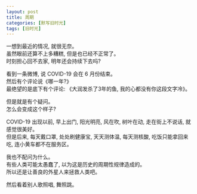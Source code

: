 ```yaml
---
layout: post
title: 周期
categories: [默写旧时光]
tags: [旧时光]
---
```


一想到最近的情况, 就很无奈。  
虽然眼前还算不上多糟糕, 但是也已经不正常了。  
时刻担心回不去家, 明年还会持续下去吗?  

看到一条微博, 说 COVID-19 会在 6 月份结束。  
然后有个评论说《哪一年?》  
最绝望的是底下有个评论: 《大润发杀了3年的鱼, 我的心都没有你这段文字冷》。  

但是就是有个疑问。   
怎么会变成这个样子?   

COVID-19 出现以前, 早上出门, 阳光明亮, 风在吹, 树叶在动, 走在街上不说话, 就感觉很美好。  
但是后来, 每天戴口罩, 处处刷健康宝, 天天测体温, 每天测核酸, 吃饭只能拿回来吃, 连小黄车都不在服务区。 

我也不配问为什么。  
有些人类可能太愚蠢了, 以为这是历史的周期性规律造成的。  
所以还是让善良的外星人来拯救人类吧。  

然后看着别人歌照唱, 舞照跳。
